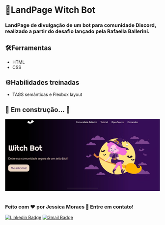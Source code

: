 # 🔮LandPage Witch Bot
### LandPage de divulgação de um bot para comunidade Discord, realizado a partir do desafio lançado pela Rafaella Ballerini.

## 🛠️Ferramentas
- HTML
- CSS
## ⚙️Habilidades treinadas
- TAGS semânticas e Flexbox layout

## 🚧 Em construção... 🚧


<img src="assets/banner-readme.jpg">

#
### Feito com ❤️ por Jessica Moraes 👋 Entre em contato!
[![Linkedin Badge](https://img.shields.io/badge/-Jessica-blue?style=flat-square&logo=Linkedin&logoColor=white&link=https://www.linkedin.com/in/JessicaMoraesSantos/)](https://www.linkedin.com/in/JessicaMoraesSantos/) 
[![Gmail Badge](https://img.shields.io/badge/-jessicamoraes.dev@gmail.com-c14438?style=flat-square&logo=Gmail&logoColor=white&link=mailto:jessicamoraes.dev@gmail.com)](mailto:jessicamoraes.dev@gmail.com)